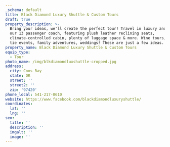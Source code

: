 ```yaml
---
_schema: default
title: Black Diamond Luxury Shuttle & Custom Tours
draft: true
property_description: >-
  Bring your ideas, we'll create the perfect tour! Travel in luxury and style in
  our 13 passenger coach, featuring plush leather reclining seats,
  climate-controlled cabin, plenty of luggage space & more. Wine tours, black
  tie events, family adventures, weddings! These are just a few ideas.
property_name: Black Diamond Luxury Shuttle & Custom Tours
equip_type:
  - Tour
photo_name: /img/blkdiamondluxshuttle-cropped.jpg
address:
  city: Coos Bay
  state: OR
  street: ''
  street2: ''
  zip: '97420'
phone_local: 541-217-0610
website: https://www.facebook.com/blackdiamondluxuryshuttle/
coordinates:
  lat: ''
  lng: ''
seo:
  title: ''
  description: ''
  imgalt: ''
  image: ''
---
```

